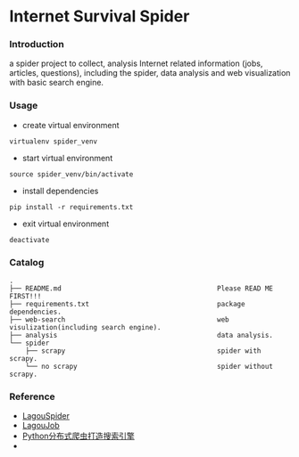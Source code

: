 # Internet Survival Spider

### Introduction

a spider project to collect, analysis Internet related information (jobs, articles, questions), including the spider, data analysis and web visualization with basic search engine.

### Usage

* create virtual environment

```shell
virtualenv spider_venv
```

* start virtual environment

```shell
source spider_venv/bin/activate
```

* install dependencies

```shell
pip install -r requirements.txt
```

* exit virtual environment

```shell
deactivate
```

### Catalog

```
.
├── README.md                                       Please READ ME FIRST!!!
├── requirements.txt                                package dependencies.
├── web-search                                      web visulization(including search engine).
├── analysis                                        data analysis.
└── spider           
    ├── scrapy                                      spider with scrapy.
    └── no scrapy                                   spider without scrapy.
```


### Reference

* [LagouSpider](https://github.com/nnngu/LagouSpider)
* [LagouJob](https://github.com/lucasxlu/LagouJob)
* [Python分布式爬虫打造搜索引擎](http://coding.imooc.com/class/92.html)
* 

